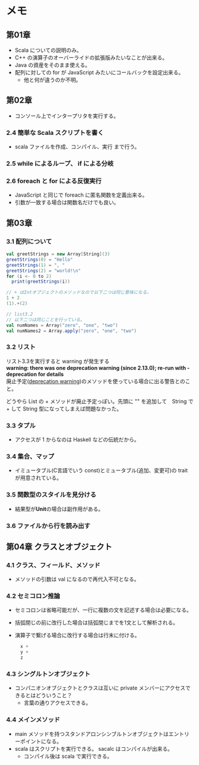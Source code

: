 # メモ

## 第01章

- Scala についての説明のみ。
- C++ の演算子のオーバーライドの拡張版みたいなことが出来る。
- Java の資産をそのまま使える。
- 配列に対しての for が JavaScript みたいにコールバックを設定出来る。
  - 他と何が違うのか不明。

## 第02章

- コンソール上でインタープリタを実行する。

### 2.4 簡単な Scala スクリプトを書く

- scala ファイルを作成、コンパイル、実行 まで行う。


### 2.5 while によるループ、 if による分岐

### 2.6 foreach と for による反復実行

- JavaScript と同じで foreach に匿名関数を定義出来る。
- 引数が一致する場合は関数名だけでも良い。


## 第03章

### 3.1 配列について

```scala
val greetStrings = new Array[String](3)
greetStrings(0) = "Hello"
greetStrings(1) = ", "
greetStrings(2) = "world!\n"
for (i <- 0 to 2)
  print(greetStrings(i))
```

```scala
// + はIntオブジェクトのメソッドなので以下二つは同じ意味になる。
1 + 2
(1).+(2)
```

```scala
// list3.2
// 以下二つは同じことを行っている。
val numNames = Array("zero", "one", "two")
val numNames2 = Array.apply("zero", "one", "two")
```

### 3.2 リスト

リスト3.3を実行すると warning が発生する  
**warning: there was one deprecation warning (since 2.13.0); re-run with -deprecation for details**  
廃止予定([deprecation warning](http://tetu1984.hateblo.jp/entry/20110221/1298302399))のメソッドを使っている場合に出る警告とのこと。  

どうやら List の + メソッドが廃止予定っぽい。先頭に "" を追加して　String で + して String 型になってしまえば問題なかった。

### 3.3 タプル

- アクセスが 1 からなのは Haskell などの伝統だから。

### 3.4 集合、マップ

- イミュータブル(C言語でいう const)とミュータブル(追加、変更可)の trait が用意されている。

### 3.5 関数型のスタイルを見分ける

- 結果型が**Unit**の場合は副作用がある。

### 3.6 ファイルから行を読み出す

## 第04章 クラスとオブジェクト

### 4.1 クラス、フィールド、メソッド

- メソッドの引数は val になるので再代入不可となる。

### 4.2 セミコロン推論

- セミコロンは省略可能だが、一行に複数の文を記述する場合は必要になる。
- 括弧閉じの前に改行した場合は括弧閉じまでを1文として解析される。
- 演算子で繋げる場合に改行する場合は行末に付ける。

  ``` scala
    x +
    y +
    z
  ```

### 4.3 シングルトンオブジェクト

- コンパニオンオブジェクトとクラスは互いに private メンバーにアクセスできるとはどういうこと？
  - 言葉の通りアクセスできる。

### 4.4 メインメソッド

- main メソッドを持つスタンドアロンシンブルトンオブジェクトはエントリーポイントになる。
- scala はスクリプトを実行できる。 sacalc はコンパイルが出来る。
  - コンパイル後は scala で実行できる。
